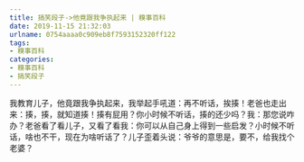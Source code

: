 ```yaml
---
title: 搞笑段子->他竟跟我争执起来 | 糗事百科
date: 2019-11-15 21:32:03
urlname: 0754aaaa0c909eb8f7593152320ff122
tags: 
- 糗事百科
categories:
- 糗事百科
- 搞笑段子
---
```

我教育儿子，他竟跟我争执起来，我举起手吼道：再不听话，挨揍！老爸也走出来：揍，揍，就知道揍！揍有屁用？你小时候不听话，揍的还少吗？我：那您说咋办？老爸看了看儿子，又看了看我：你可以从自己身上得到一些启发？小时候不听话，啥也不干，现在为啥听话了？儿子歪着头说：爷爷的意思是，要不，给我找个老婆？


